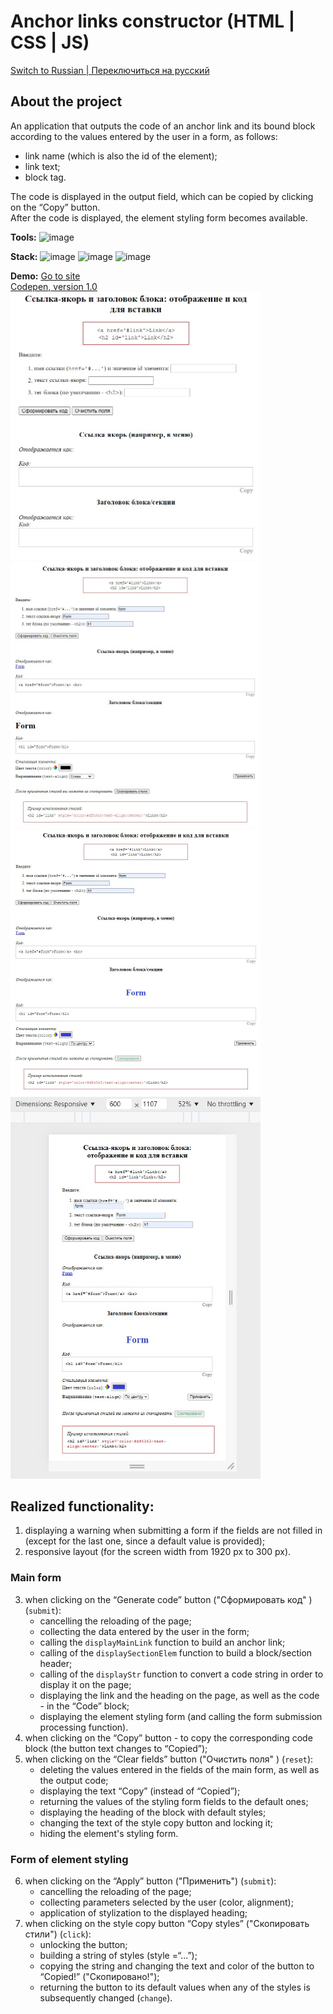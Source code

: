 # Anchor links constructor (HTML | CSS | JS)

[Switch to Russian | Переключиться на русский](./README-ru.md)

## About the project
An application that outputs the code of an anchor link and its bound block according to the values entered by the user in a form, as follows:
- link name (which is also the id of the element);
- link text;
- block tag.  

The code is displayed in the output field, which can be copied by clicking on the “Copy” button.  
After the code is displayed, the element styling form becomes available.

**Tools:** 
![image](https://img.shields.io/badge/VSCode-0078D4?style=for-the-badge&logo=visual%20studio%20code&logoColor=white "Visual Studio Code")

**Stack:** 
![image](https://img.shields.io/badge/HTML5-E34F26?style=for-the-badge&logo=html5&logoColor=white "HTML") 
![image](https://img.shields.io/badge/CSS3-1572B6?style=for-the-badge&logo=css3&logoColor=white "CSS") 
![image](https://img.shields.io/badge/JavaScript-323330?style=for-the-badge&logo=javascript&logoColor=F7DF1E "JS") 

**Demo:** [Go to site](https://the-all-spark.github.io/construct_anchor_links_app/)  
[Codepen, version 1.0](https://codepen.io/Lisovolk/pen/bGPgQZZ)  
<img src="./assets/app_screenshot_blank.jpg" width="400" alt="App screenshot before data entering">
<img src="./assets/app_screenshot_styling.jpg" width="400" alt="App screenshot with the ability to change styles">
<img src="./assets/app_screenshot_change_styles.jpg" width="400" alt="App screenshot, changing and copying styles">
<img src="./assets/app_responsive layout.jpg" width="400" alt="App screenshot, responsive layout">

## Realized functionality:
1. displaying a warning when submitting a form if the fields are not filled in (except for the last one, since a default value is provided);
2. responsive layout (for the screen width from 1920 px to 300 px).

### Main form
3. when clicking on the “Generate code” button  ("Сформировать код" ) (`submit`):
   - cancelling the reloading of the page;
   - collecting the data entered by the user in the form;
   - calling the `displayMainLink` function to build an anchor link;
   - calling of the `displaySectionElem` function to build a block/section header;
   - calling of the `displayStr` function to convert a code string in order to display it on the page; 
   - displaying the link and the heading on the page, as well as the code - in the “Code” block;
   - displaying the element styling form (and calling the form submission processing function).
4. when clicking on the “Copy” button - to copy the corresponding code block (the button text changes to “Copied”);
5. when clicking on the “Clear fields” button ("Очистить поля" ) (`reset`):
   - deleting the values entered in the fields of the main form, as well as the output code; 
   - displaying the text “Copy” (instead of “Copied”);
   - returning the values of the styling form fields to the default ones;
   - displaying the heading of the block with default styles;
   - changing the text of the style copy button and locking it;
   - hiding the element's styling form.

### Form of element styling
6. when clicking on the “Apply” button ("Применить") (`submit`):
   - cancelling the reloading of the page;
   - collecting parameters selected by the user (color, alignment);
   - application of stylization to the displayed heading;
7. when clicking on the style copy button “Copy styles” ("Скопировать стили") (`click`):
   - unlocking the button;
   - building a string of styles (style =“...”);
   - copying the string and changing the text and color of the button to “Copied!” ("Скопировано!");
   - returning the button to its default values when any of the styles is subsequently changed (`change`).